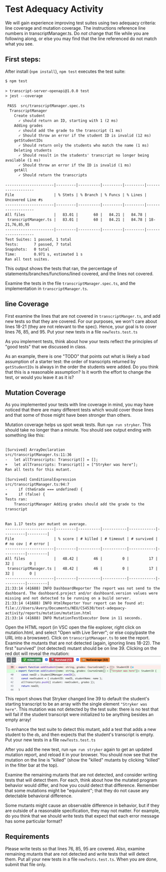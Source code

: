 # Test Adequacy Activity
We will gain experience improving test suites using two adequacy criteria: line coverage and mutation coverage. The instructions reference line numbers in transcriptManager.ts. Do *not* change that file while you are following along, or else you may find that the line referenced do not match what you see.

## First steps:
After install (`npm install`), `npm test` executes the test suite:

```
$ npm test

> transcript-server-openapi@1.0.0 test
> jest --coverage

 PASS  src/transcriptManager.spec.ts
  TranscriptManager
    Create student
      ✓ should return an ID, starting with 1 (2 ms)
    Adding grades
      ✓ should add the grade to the transcript (1 ms)
      ✓ Should throw an error if the student ID is invalid (12 ms)
    getStudentIDs
      ✓ Should return only the students who match the name (1 ms)
    Deleting students
      ✓ Should result in the students' transcript no longer being available (1 ms)
      ✓ Should throw an error if the ID is invalid (1 ms)
    getAll
      ✓ Should return the transcripts

----------------------|---------|----------|---------|---------|-------------------
File                  | % Stmts | % Branch | % Funcs | % Lines | Uncovered Line #s 
----------------------|---------|----------|---------|---------|-------------------
All files             |   83.01 |       60 |   84.21 |   84.78 |                   
 transcriptManager.ts |   83.01 |       60 |   84.21 |   84.78 | 18-21,76,85,95    
----------------------|---------|----------|---------|---------|-------------------
Test Suites: 1 passed, 1 total
Tests:       7 passed, 7 total
Snapshots:   0 total
Time:        0.971 s, estimated 1 s
Ran all test suites.
```

This output shows the tests that ran, the percentage of statements/branches/functions/lined covered, and the lines not covered.

Examine the tests in the file `transcriptManager.spec.ts`, and the implementation in `transcriptManager.ts`. 

## line Coverage

First examine the lines that are not covered in `transcriptManger.ts`, and add new tests so that they are covered.  For our purposes, we won't  care about lines 18-21 (they are not relevant to the spec). Hence, your goal is to cover lines 76, 85, and 95.  Put your new tests in a file `newTests.test.ts`

As you implement tests, think about how your tests reflect the principles of "good tests" that we discussed in class.

As an example, there is one "TODO" that points out what is likely a bad assumption of a starter test: the order of transcripts returned by `getStudentIDs` is always in the order the students were added. Do you think that this is a reasonable assumption? Is it worth the effort to change the test, or would you leave it as it is?

## Mutation Coverage

As you implemented your tests with line coverage in mind, you may have noticed that there are many different tests which would cover those lines and that some of those might have been stronger than others.

Mutation coverage helps us spot weak tests. Run `npm run stryker`. This should take no longer than a minute. You should see output ending with something like this:

```

[Survived] ArrayDeclaration
src/transcriptManager.ts:11:36
-   let allTranscripts: Transcript[] = [];
+   let allTranscripts: Transcript[] = ["Stryker was here"];
Ran all tests for this mutant.

[Survived] ConditionalExpression
src/transcriptManager.ts:94:7
-     if (theGrade === undefined) {
+     if (false) {
Tests ran:
    TranscriptManager Adding grades should add the grade to the transcript


Ran 1.17 tests per mutant on average.
----------------------|---------|----------|-----------|------------|----------|---------|
File                  | % score | # killed | # timeout | # survived | # no cov | # error |
----------------------|---------|----------|-----------|------------|----------|---------|
All files             |   48.42 |       46 |         0 |         17 |       32 |       0 |
 transcriptManager.ts |   48.42 |       46 |         0 |         17 |       32 |       0 |
----------------------|---------|----------|-----------|------------|----------|---------|
21:33:14 (41688) INFO DashboardReporter The report was not send to the dashboard. The dashboard.project and/or dashboard.version values were missing and not detected to be running on a build server.
21:33:14 (41688) INFO HtmlReporter Your report can be found at: file:///Users/Avery/Documents/NEU/CS4530/test-adequacy-activity/reports/mutation/mutation.html
21:33:14 (41688) INFO MutationTestExecutor Done in 11 seconds.
```

Open the HTML report (in VSC open the file explorer, right click on mutation.html, and select "Open with Live Server"; or else copy/paste the URL into a browswer). Click on `transcriptManager.ts` to see the report. Examine the mutants that are not detected (again, ignoring lines 18-22). The first "survived" (not detected) mutant should be on line 39. Clicking on the red dot will reveal the mutation:
![Mutation report screenshot showing mutant on line 39 "ArrayDeclaration Survived"](mutantReport.png)

This report shows that Stryker changed line 39 to default the student's starting transcript to be an array with the single element `"Stryker was here"`. This mutation was not detected by the test suite: there is no test that will fail if the student transcript were initialized to be anything besides an empty array!

To enhance the test suite to detect this mutant, add a test that adds a new student to the `db`, and then expects that the student's transcript is empty.  Put your new tests in a file `newTests.test.ts`

After you add the new test, run `npm run stryker` again to get an updated mutation report, and reload it in your browser. You should now see that the mutation on the line is "killed" (show the "killed" mutants by clicking "killed" in the filter bar at the top).

Examine the remaining mutants that are not detected, and consider writing tests that will detect them. For each, think about how the mutated program behavior would differ, and how you could detect that difference. Remember that some mutations might be "equivalent"; that they do not cause any detectable behavioral difference. 

Some mutants might cause an observable difference in behavior, but if they are outside of a reasonable specification, they may not matter. For example, do you think that we should write tests that expect that each error message has some particular format?


## Requirements
Please write tests so that lines 76, 85, 95 are covered. Also, examine remaining mutants that are not detected and write tests that will detect them. Put all your new tests in a file `newTests.test.ts`. When you are done, submit that file only.